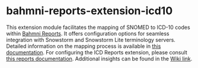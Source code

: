 # bahmni-reports-extension-icd10

This extension module facilitates the mapping of SNOMED to ICD-10 codes within [Bahmni Reports](https://github.com/Bahmni/bahmni-reports). It offers configuration options for seamless integration with Snowstorm and Snowstorm Lite terminology servers. Detailed information on the mapping process is available in [this documentation](https://bahmni.atlassian.net/wiki/spaces/BAH/pages/3230760978/SNOMED+to+ICD10+Mapping). For configuring the ICD Reports extension, please consult [this reports documentation](https://bahmni.atlassian.net/wiki/spaces/BAH/pages/90472551/Reports). Additional insights can be found in the [Wiki link](https://bahmni.atlassian.net/wiki/spaces/BAH/pages/3132686337/SNOMED+FHIR+Terminology+Server+Integration+with+Bahmni).


